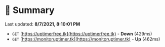 # 📖 Summary
Last updated: **8/7/2021, 8:10:01 PM**

- `GET` [https://uptimerfree.tk](https://uptimerfree.tk) - **Down** (429ms)
- `GET` [https://monitoruptimer.tk](https://monitoruptimer.tk) - **Up** (462ms)

